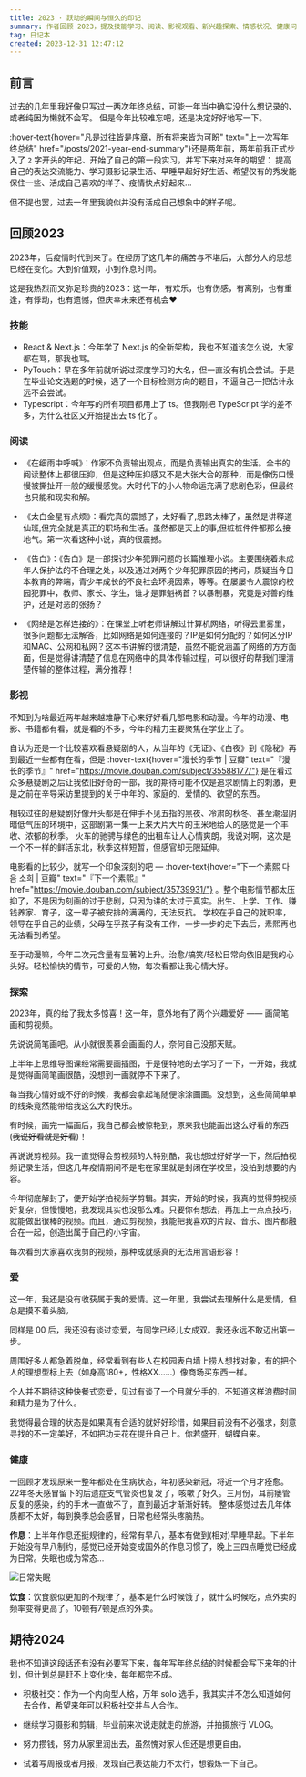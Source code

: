 ```yaml
---
title: 2023 · 跃动的瞬间与恒久的印记
summary: 作者回顾 2023，提及技能学习、阅读、影视观看、新兴趣探索、情感状况、健康问题等，技能上学习多种技术，阅读多类书籍，影视有佳作，有画简笔画和剪视频爱好，无爱情收获，健康不佳，还对 2024 提出社交、学习等期望。
tag: 日记本
created: 2023-12-31 12:47:12
---
```


## 前言

过去的几年里我好像只写过一两次年终总结，可能一年当中确实没什么想记录的、或者纯因为懒就不会写。
但是今年比较难忘吧，还是决定好好地写一下。

:hover-text{hover="凡是过往皆是序章，所有将来皆为可盼" text="上一次写年终总结" href="/posts/2021-year-end-summary"}还是两年前，两年前我正式步入了 `2` 字开头的年纪、开始了自己的第一段实习，并写下来对来年的期望：
提高自己的表达交流能力、学习摄影记录生活、早睡早起好好生活、希望仅有的秀发能保住一些、活成自己喜欢的样子、疫情快点好起来...

但不提也罢，过去一年里我貌似并没有活成自己想象中的样子呢。

## 回顾2023

2023年，后疫情时代到来了。在经历了这几年的痛苦与不堪后，大部分人的思想已经在变化。大到价值观，小到作息时间。

这是我热烈而又弥足珍贵的2023：这一年，有欢乐，也有伤感，有离别，也有重逢，有悸动，也有遗憾，但庆幸未来还有机会❤️

### 技能

- React & Next.js：今年学了 Next.js 的全新架构，我也不知道该怎么说，大家都在骂，那我也骂。
- PyTouch：早在多年前就听说过深度学习的大名，但一直没有机会尝试。于是在毕业论文选题的时候，选了一个目标检测方向的题目，不逼自己一把估计永远不会尝试。
- Typescript：今年写的所有项目都用上了 ts。但我刚把 TypeScript 学的差不多，为什么社区又开始提出去 ts 化了。

### 阅读

- 《在细雨中呼喊》：作家不负责输出观点，而是负责输出真实的生活。全书的阅读整体上都很压抑，但是这种压抑感又不是大张大合的那种，而是像伤口慢慢被撕扯开一般的缓慢感觉。大时代下的小人物命运充满了悲剧色彩，但最终也只能和现实和解。

- 《太白金星有点烦》：看完真的震撼了，太好看了,思路太棒了，虽然是讲释道仙班,但完全就是真正的职场和生活。虽然都是天上的事,但桩桩件件都那么接地气。第一次看这种小说，真的很震撼。

- 《告白》：《告白》是一部探讨少年犯罪问题的长篇推理小说。主要围绕着未成年人保护法的不合理之处，以及通过对两个少年犯罪原因的拷问，质疑当今日本教育的弊端，青少年成长的不良社会环境因素，等等。在屡屡令人震惊的校园犯罪中，教师、家长、学生，谁才是罪魁祸首？以暴制暴，究竟是对善的维护，还是对恶的张扬？

- 《网络是怎样连接的》：在课堂上听老师讲解过计算机网络，听得云里雾里，很多问题都无法解答，比如网络是如何连接的？IP是如何分配的？如何区分IP和MAC、公网和私网？这本书讲解的很清楚，虽然不能说涵盖了网络的方方面面，但是觉得讲清楚了信息在网络中的具体传输过程，可以很好的帮我们理清楚传输的整体过程，满分推荐！

### 影视

不知到为啥最近两年越来越难静下心来好好看几部电影和动漫。今年的动漫、电影、书籍都有看，就是看的不多，今年的精力主要聚焦在学业上了。

自认为还是一个比较喜欢看悬疑剧的人，从当年的《无证》、《白夜》到《隐秘》再到最近一些都有在看，但是 :hover-text{hover="漫长的季节 | 豆瓣" text="『漫长的季节』" href="https://movie.douban.com/subject/35588177/"} 是在看过众多悬疑剧之后让我依旧好奇的一部，我的期待可能不仅是追求剧情上的刺激，更是之前在辛导采访里提到的关于中年的、家庭的、爱情的、欲望的东西。

相较过往的悬疑剧好像开头都是在伸手不见五指的黑夜、冷肃的秋冬、甚至潮湿阴暗低气压的环境中，这部剧第一集一上来大片大片的玉米地给人的感觉是一个丰收、浓郁的秋季。
火车的驰骋与绿色的出租车让人心情爽朗，我说对啊，这次是一个不一样的鲜活东北，秋季这样短暂，但感官却无限延伸。

电影看的比较少，就写一个印象深刻的吧 — :hover-text{hover="下一个素熙 다음 소희 | 豆瓣" text="『下一个素熙』" href="https://movie.douban.com/subject/35739931/"} 。整个电影情节都太压抑了，不是因为刻画的过于悲剧，只因为讲的太过于真实。出生、上学、工作、赚钱养家、育子，这一辈子被安排的满满的，无法反抗。
学校在乎自己的就职率，领导在乎自己的业绩，父母在乎孩子有没有工作，一步一步的走下去后，素熙再也无法看到希望。

至于动漫嘛，今年二次元含量有显著的上升。治愈/搞笑/轻松日常向依旧是我的心头好。轻松愉快的情节，可爱的人物，每次看都让我心情大好。

### 探索

2023年，真的给了我太多惊喜！这一年，意外地有了两个兴趣爱好 —— 画简笔画和剪视频。

先说说简笔画吧。从小就很羡慕会画画的人，奈何自己没那天赋。

上半年上思维导图课经常需要画插图，于是便特地的去学习了一下，一开始，我就是觉得画简笔画很酷，没想到一画就停不下来了。

每当我心情好或不好的时候，我都会拿起笔随便涂涂画画。没想到，这些简简单单的线条竟然能带给我这么大的快乐。

有时候，画完一幅画后，我自己都会被惊艳到，原来我也能画出这么好看的东西(~~我说好看就是好看~~)！

再说说剪视频。我一直觉得会剪视频的人特别酷，我也想过好好学一下，然后拍视频记录生活，但这几年疫情期间不是宅在家里就是封闭在学校里，没拍到想要的内容。

今年彻底解封了，便开始学拍视频学剪辑。其实，开始的时候，我真的觉得剪视频好复杂，但慢慢地，我发现其实也没那么难。只要你有想法，再加上一点点技巧，就能做出很棒的视频。而且，通过剪视频，我能把我喜欢的片段、音乐、图片都融合在一起，创造出属于自己的小宇宙。

每次看到大家喜欢我剪的视频，那种成就感真的无法用言语形容！

### 爱

这一年，我还是没有收获属于我的爱情。这一年里，我尝试去理解什么是爱情，但总是摸不着头脑。

同样是 00 后，我还没有谈过恋爱，有同学已经儿女成双。我还永远不敢迈出第一步。

周围好多人都急着脱单，经常看到有些人在校园表白墙上捞人想找对象，有的把个人的理想型标上去（如身高180+，性格XX……）像商场买东西一样。

个人并不期待这种快餐式恋爱，见过有谈了一个月就分手的，不知道这样浪费时间和精力是为了什么。

我觉得最合理的状态是如果真有合适的就好好珍惜，如果目前没有不必强求，刻意寻找的不一定美好，不如把功夫花在提升自己上。你若盛开，蝴蝶自来。

### 健康

一回顾才发现原来一整年都处在生病状态，年初感染新冠，将近一个月才痊愈。22年冬天感冒留下的后遗症支气管炎也复发了，咳嗽了好久。三月份，耳前瘘管反复的感染，约的手术一直做不了，直到最近才渐渐好转。
整体感觉过去几年体质都不太好，每到换季总会感冒，日常也经常头疼脑热。

**作息**：上半年作息还挺规律的，经常有早八，基本有做到(相对)早睡早起。下半年开始没有早八制约，感觉已经开始变成国外的作息习惯了，晚上三四点睡觉已经成为日常。失眠也成为常态...

![日常失眠](/image/8f4567e0c2976e3189d2b13c239ede45.webp)

**饮食**：饮食貌似更加的不规律了，基本是什么时候饿了，就什么时候吃，点外卖的频率变得更高了。10顿有7顿是点的外卖。

## 期待2024

我也不知道这段话还有没有必要写下来，每年写年终总结的时候都会写下来年的计划，但计划总是赶不上变化快，每年都完不成。

- 积极社交：作为一个内向型人格，万年 solo 选手，我其实并不怎么知道如何去合作，希望来年可以积极社交并与人合作。

- 继续学习摄影和剪辑，毕业前来次说走就走的旅游，并拍摄旅行 VLOG。

- 努力攒钱，努力从家里润出去，虽然愧对家人但还是想更自由。

- 试着写周报或者月报，发现自己表达能力不太行，想锻炼一下自己。
